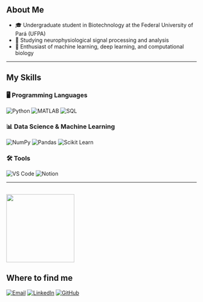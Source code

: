 ## About Me

- 🎓 Undergraduate student in Biotechnology at the Federal University of Pará (UFPA)
- 🧠 Studying neurophysiological signal processing and analysis
- 🤖 Enthusiast of machine learning, deep learning, and computational biology

---

## My Skills

### 🖥️ Programming Languages
![Python](https://img.shields.io/badge/Python-3776AB?style=for-the-badge&logo=python&logoColor=white)
![MATLAB](https://img.shields.io/badge/MATLAB-0076A8?style=for-the-badge&logo=mathworks&logoColor=white)
![SQL](https://img.shields.io/badge/SQL-4479A1?style=for-the-badge&logo=postgresql&logoColor=white)

### 📊 Data Science & Machine Learning
![NumPy](https://img.shields.io/badge/NumPy-013243?style=for-the-badge&logo=numpy&logoColor=white)
![Pandas](https://img.shields.io/badge/Pandas-150458?style=for-the-badge&logo=pandas&logoColor=white)
![Scikit Learn](https://img.shields.io/badge/Scikit--Learn-F7931E?style=for-the-badge&logo=scikit-learn&logoColor=white)

### 🛠️ Tools
![VS Code](https://img.shields.io/badge/VS%20Code-007ACC?style=for-the-badge&logo=visual-studio-code&logoColor=white)
![Notion](https://img.shields.io/badge/Notion-000000?style=for-the-badge&logo=notion&logoColor=white)

---

<br/>

<a href="https://github.com/iuricode" title="Poly's Profile">
  <img height="180em" src="https://github-readme-stats.vercel.app/api?username=polyanasilva&theme=dracula&show_icons=true" />
</a>

## Where to find me

[![Email](https://img.shields.io/badge/Email-D14836?style=for-the-badge&logo=gmail&logoColor=white)](mailto:araujospolyana@outlook.com)
[![LinkedIn](https://img.shields.io/badge/LinkedIn-0077B5?style=for-the-badge&logo=linkedin&logoColor=white)](https://www.linkedin.com/in/polyana-silva-de-araujo/)
[![GitHub](https://img.shields.io/badge/GitHub-181717?style=for-the-badge&logo=github&logoColor=white)](https://github.com/polyanasilva/)

